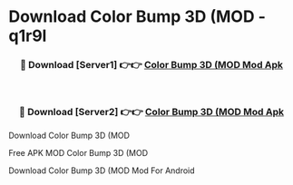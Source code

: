 # Download Color Bump 3D (MOD - q1r9l



<div align="center">
<h3>🔴 Download [Server1] 👉👉 <a href="https://momento.my/?title=Color_Bump_3D_(MOD">Color Bump 3D (MOD Mod Apk</a></h3><br>

<h3>🔴 Download [Server2] 👉👉 <a href="https://momento.my/?title=Color_Bump_3D_(MOD">Color Bump 3D (MOD Mod Apk</a></h3>
</div>



Download Color Bump 3D (MOD 

Free APK MOD Color Bump 3D (MOD 

Download Color Bump 3D (MOD Mod For Android

